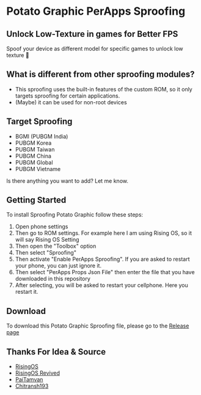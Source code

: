 # Potato Graphic PerApps Sproofing 

## Unlock Low-Texture in games for Better FPS
Spoof your device as different model for specific games to unlock low texture 🥔

## What is different from other sproofing modules?
- This sproofing uses the built-in features of the custom ROM, so it only targets sproofing for certain applications.
- (Maybe) it can be used for non-root devices

## Target Sproofing
  - BGMI (PUBGM India)
  - PUBGM Korea
  - PUBGM Taiwan
  - PUBGM China
  - PUBGM Global
  - PUBGM Vietname

Is there anything you want to add? Let me know.

## Getting Started

To install Sproofing Potato Graphic follow these steps:

1. Open phone settings
2. Then go to ROM settings. For example here I am using Rising OS, so it will say Rising OS Setting   
3. Then open the "Toolbox" option 
4. Then select "Sproofing"
5. Then activate "Enable PerApps Sproofing". If you are asked to restart your phone, you can just ignore it.
6. Then select "PerApps Props Json File" then enter the file that you have downloaded in this repository
7. After selecting, you will be asked to restart your cellphone. Here you restart it.

## Download
To download this Potato Graphic Sproofing file, please go to the [Release page](https://github.com/KeishaXD/POTATO-GRAPHIC-PerApps-Sproofing/releases)

## Thanks For Idea & Source 
- [RisingOS](https://github.com/RisingOSS-devices)
- [RisingOS Revived](https://github.com/RisingOS-Revived)
- [PaiTamvan](t.me/PaiTamvan)
- [Chitransh193](https://github.com/Chitransh193)
